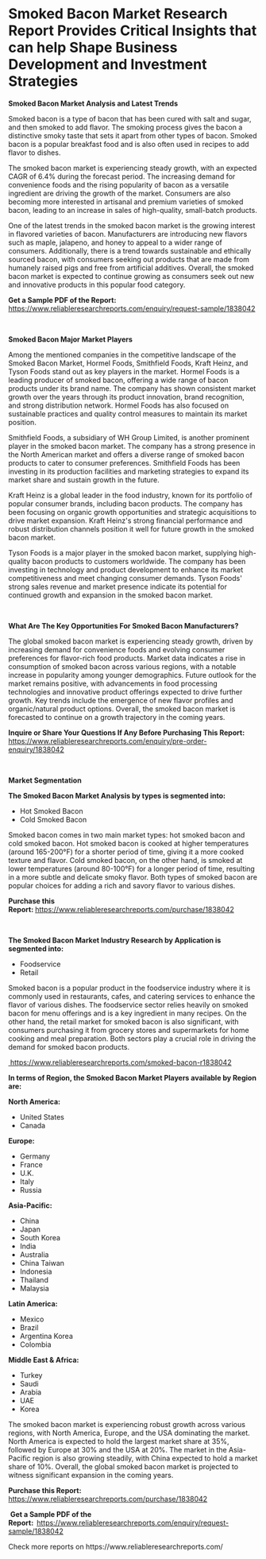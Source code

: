<p><h1>Smoked Bacon Market Research Report Provides Critical Insights that can help Shape Business Development and Investment Strategies</h1></p><p><strong>Smoked Bacon Market Analysis and Latest Trends</strong></p>
<p><p>Smoked bacon is a type of bacon that has been cured with salt and sugar, and then smoked to add flavor. The smoking process gives the bacon a distinctive smoky taste that sets it apart from other types of bacon. Smoked bacon is a popular breakfast food and is also often used in recipes to add flavor to dishes.</p><p>The smoked bacon market is experiencing steady growth, with an expected CAGR of 6.4% during the forecast period. The increasing demand for convenience foods and the rising popularity of bacon as a versatile ingredient are driving the growth of the market. Consumers are also becoming more interested in artisanal and premium varieties of smoked bacon, leading to an increase in sales of high-quality, small-batch products.</p><p>One of the latest trends in the smoked bacon market is the growing interest in flavored varieties of bacon. Manufacturers are introducing new flavors such as maple, jalapeno, and honey to appeal to a wider range of consumers. Additionally, there is a trend towards sustainable and ethically sourced bacon, with consumers seeking out products that are made from humanely raised pigs and free from artificial additives. Overall, the smoked bacon market is expected to continue growing as consumers seek out new and innovative products in this popular food category.</p></p>
<p><strong>Get a Sample PDF of the Report:&nbsp;</strong> <a href="https://www.reliableresearchreports.com/enquiry/request-sample/1838042">https://www.reliableresearchreports.com/enquiry/request-sample/1838042</a></p>
<p>&nbsp;</p>
<p><strong>Smoked Bacon Major Market Players</strong></p>
<p><p>Among the mentioned companies in the competitive landscape of the Smoked Bacon Market, Hormel Foods, Smithfield Foods, Kraft Heinz, and Tyson Foods stand out as key players in the market. Hormel Foods is a leading producer of smoked bacon, offering a wide range of bacon products under its brand name. The company has shown consistent market growth over the years through its product innovation, brand recognition, and strong distribution network. Hormel Foods has also focused on sustainable practices and quality control measures to maintain its market position.</p><p>Smithfield Foods, a subsidiary of WH Group Limited, is another prominent player in the smoked bacon market. The company has a strong presence in the North American market and offers a diverse range of smoked bacon products to cater to consumer preferences. Smithfield Foods has been investing in its production facilities and marketing strategies to expand its market share and sustain growth in the future.</p><p>Kraft Heinz is a global leader in the food industry, known for its portfolio of popular consumer brands, including bacon products. The company has been focusing on organic growth opportunities and strategic acquisitions to drive market expansion. Kraft Heinz's strong financial performance and robust distribution channels position it well for future growth in the smoked bacon market.</p><p>Tyson Foods is a major player in the smoked bacon market, supplying high-quality bacon products to customers worldwide. The company has been investing in technology and product development to enhance its market competitiveness and meet changing consumer demands. Tyson Foods' strong sales revenue and market presence indicate its potential for continued growth and expansion in the smoked bacon market.</p></p>
<p>&nbsp;</p>
<p><strong>What Are The Key Opportunities For Smoked Bacon Manufacturers?</strong></p>
<p><p>The global smoked bacon market is experiencing steady growth, driven by increasing demand for convenience foods and evolving consumer preferences for flavor-rich food products. Market data indicates a rise in consumption of smoked bacon across various regions, with a notable increase in popularity among younger demographics. Future outlook for the market remains positive, with advancements in food processing technologies and innovative product offerings expected to drive further growth. Key trends include the emergence of new flavor profiles and organic/natural product options. Overall, the smoked bacon market is forecasted to continue on a growth trajectory in the coming years.</p></p>
<p><strong>Inquire or Share Your Questions If Any Before Purchasing This Report:</strong> <a href="https://www.reliableresearchreports.com/enquiry/pre-order-enquiry/1838042">https://www.reliableresearchreports.com/enquiry/pre-order-enquiry/1838042</a></p>
<p>&nbsp;</p>
<p><strong>Market Segmentation</strong></p>
<p><strong>The Smoked Bacon Market Analysis by types is segmented into:</strong></p>
<p><ul><li>Hot Smoked Bacon</li><li>Cold Smoked Bacon</li></ul></p>
<p><p>Smoked bacon comes in two main market types: hot smoked bacon and cold smoked bacon. Hot smoked bacon is cooked at higher temperatures (around 165-200°F) for a shorter period of time, giving it a more cooked texture and flavor. Cold smoked bacon, on the other hand, is smoked at lower temperatures (around 80-100°F) for a longer period of time, resulting in a more subtle and delicate smoky flavor. Both types of smoked bacon are popular choices for adding a rich and savory flavor to various dishes.</p></p>
<p><strong>Purchase this Report:&nbsp;</strong><a href="https://www.reliableresearchreports.com/purchase/1838042">https://www.reliableresearchreports.com/purchase/1838042</a></p>
<p>&nbsp;</p>
<p><strong>The Smoked Bacon Market Industry Research by Application is segmented into:</strong></p>
<p><ul><li>Foodservice</li><li>Retail</li></ul></p>
<p><p>Smoked bacon is a popular product in the foodservice industry where it is commonly used in restaurants, cafes, and catering services to enhance the flavor of various dishes. The foodservice sector relies heavily on smoked bacon for menu offerings and is a key ingredient in many recipes. On the other hand, the retail market for smoked bacon is also significant, with consumers purchasing it from grocery stores and supermarkets for home cooking and meal preparation. Both sectors play a crucial role in driving the demand for smoked bacon products.</p></p>
<p><a href="https://www.reliableresearchreports.com/smoked-bacon-r1838042">&nbsp;https://www.reliableresearchreports.com/smoked-bacon-r1838042</a></p>
<p><strong>In terms of Region, the Smoked Bacon Market Players available by Region are:</strong></p>
<p>
    <p> <strong> North America: </strong>
        <ul>
            <li>United States</li>
            <li>Canada</li>
        </ul>
        </p> 
    <p> <strong> Europe: </strong>
        <ul>
            <li>Germany</li>
            <li>France</li>
            <li>U.K.</li>
            <li>Italy</li>
            <li>Russia</li>
        </ul>
        </p> 
    <p> <strong> Asia-Pacific: </strong>
        <ul>
            <li>China</li>
            <li>Japan</li>
            <li>South Korea</li>
            <li>India</li>
            <li>Australia</li>
            <li>China Taiwan</li>
            <li>Indonesia</li>
            <li>Thailand</li>
            <li>Malaysia</li>
        </ul>
        </p> 
    <p> <strong> Latin America: </strong>
        <ul>
            <li>Mexico</li>
            <li>Brazil</li>
            <li>Argentina Korea</li>
            <li>Colombia</li>
        </ul>
        </p> 
    <p> <strong> Middle East & Africa: </strong>
        <ul>
            <li>Turkey</li>
            <li>Saudi</li>
            <li>Arabia</li>
            <li>UAE</li>
            <li>Korea</li>
        </ul>
    </p>
    </p>
<p><p>The smoked bacon market is experiencing robust growth across various regions, with North America, Europe, and the USA dominating the market. North America is expected to hold the largest market share at 35%, followed by Europe at 30% and the USA at 20%. The market in the Asia-Pacific region is also growing steadily, with China expected to hold a market share of 10%. Overall, the global smoked bacon market is projected to witness significant expansion in the coming years.</p></p>
<p><strong>Purchase this Report: </strong><a href="https://www.reliableresearchreports.com/purchase/1838042">https://www.reliableresearchreports.com/purchase/1838042</a></p>
<p>&nbsp;<strong>Get a Sample PDF of the Report:&nbsp;&nbsp;</strong><a href="https://www.reliableresearchreports.com/enquiry/request-sample/1838042">https://www.reliableresearchreports.com/enquiry/request-sample/1838042</a></p>
<p><strong></strong></p>
<p>Check more reports on https://www.reliableresearchreports.com/</p>